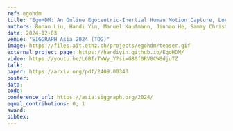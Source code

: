 ```yaml
---
ref: egohdm
title: "EgoHDM: An Online Egocentric-Inertial Human Motion Capture, Localization, and Dense Mapping System"
authors: Bonan Liu, Handi Yin, Manuel Kaufmann, Jinhao He, Sammy Christen, Jie Song, Pan Hui
date: 2024-12-03
venue: "SIGGRAPH Asia 2024 (TOG)"
image: https://files.ait.ethz.ch/projects/egohdm/teaser.gif
external_project_page: https://handiyin.github.io/EgoHDM/
video: https://youtu.be/L6BIrTWWy_Y?si=G80f0RV8CW8djuTZ
talk: 
paper: https://arxiv.org/pdf/2409.00343
poster: 
data: 
code: 
conference_url: https://asia.siggraph.org/2024/
equal_contributions: 0, 1
award: 
bibtex:
---
```

